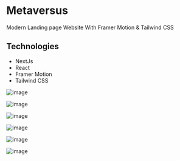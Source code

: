 # Metaversus
Modern Landing page Website With Framer Motion & Tailwind CSS

## Technologies 
- NextJs
- React
- Framer Motion 
- Tailwind CSS


![image](https://github.com/Lienkulet/Metaversus/assets/104018505/bc8c4c33-ecd7-4284-bb28-3cab136e21e4)

![image](https://github.com/Lienkulet/Metaversus/assets/104018505/1e2b685d-a7f1-4705-a495-6a9dddec5379)

![image](https://github.com/Lienkulet/Metaversus/assets/104018505/9c41000a-a8f1-44a5-a2d2-baf195fb4696)

![image](https://github.com/Lienkulet/Metaversus/assets/104018505/2855603f-36cd-450e-a88a-d4e656050573)

![image](https://github.com/Lienkulet/Metaversus/assets/104018505/fd136a00-db3a-4e10-abde-c2c3a6560270)

![image](https://github.com/Lienkulet/Metaversus/assets/104018505/ffd9d963-db19-497c-9f19-def786a60679)
